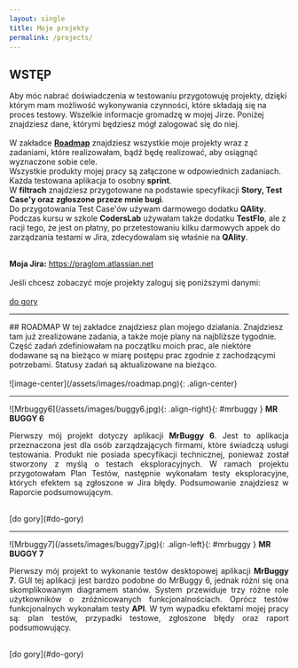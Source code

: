 ```yaml
---
layout: single
title: Moje projekty
permalink: /projects/
---
```

<a name="do-gory"></a>
## WSTĘP
Aby móc nabrać doświadczenia w testowaniu przygotowuję projekty, dzięki którym mam możliwość wykonywania czynności, które składają się na proces testowy. Wszelkie informacje gromadzę w mojej Jirze. Poniżej znajdziesz dane, którymi będziesz mógł zalogować się do niej. <br><br>
W zakładce <a href="#roadmap"><b>Roadmap</b></a> znajdziesz wszystkie moje projekty wraz z zadaniami, które realizowałam, bądź będę realizować, aby osiągnąć wyznaczone sobie cele. <br>
Wszystkie produkty mojej pracy są załączone w odpowiednich zadaniach. <br>
Każda testowana aplikacja to osobny <b>sprint</b>.<br>
W <b>filtrach</b> znajdziesz przygotowane na podstawie specyfikacji <b>Story, Test Case'y oraz zgłoszone przeze mnie bugi</b>.<br>
Do przygotowania Test Case'ów używam darmowego dodatku <b>QAlity</b>. Podczas kursu w szkole <b>CodersLab</b> używałam także dodatku <b>TestFlo</b>, ale z racji tego, że jest on płatny, po przetestowaniu kilku darmowych appek do zarządzania testami w Jira, zdecydowalam się właśnie na <b>QAlity</b>.<br><br>

<b>Moja Jira:</b> https://praglom.atlassian.net
<br><br>
Jeśli chcesz zobaczyć moje projekty zaloguj się poniższymi danymi:
<br><br>
[do gory](#do-gory)
<hr />
## ROADMAP
<a name="roadmap"></a>
W tej zakładce znajdziesz plan mojego działania. Znajdziesz tam już zrealizowane zadania, a także moje plany na najbliższe tygodnie. Część zadań zdefiniowałam na początlku moich prac, ale niektóre dodawane są na bieżąco w miarę postępu prac zgodnie z zachodzącymi potrzebami. Statusy zadań są aktualizowane na bieżąco.
<br><br>
![image-center](/assets/images/roadmap.png){: .align-center}
<br>
<hr />
![Mrbuggy6](/assets/images/buggy6.jpg){: .align-right}{: #mrbuggy }
<b>MR BUGGY 6</b>
<p style="text-align:justify">Pierwszy mój projekt dotyczy aplikacji <b>MrBuggy 6</b>. Jest to aplikacja przeznaczona jest dla osób zarządzających firmami, które świadczą usługi testowania. Produkt nie posiada specyfikacji technicznej, ponieważ został stworzony z myślą o testach eksploracyjnych. W ramach projektu przygotowałam Plan Testów, następnie wykonałam testy eksploracyjne, których efektem są zgłoszone w Jira błędy. Podsumowanie znajdziesz w Raporcie podsumowującym.</p>
<br>
[do gory](#do-gory)
<hr />
![Mrbuggy7](/assets/images/buggy7.jpg){: .align-left}{: #mrbuggy }
 <b>MR BUGGY 7</b>
 <p style="text-align:justify">Pierwszy mój projekt to wykonanie testów desktopowej aplikacji <b>MrBuggy 7</b>. GUI tej aplikacji jest bardzo podobne do MrBuggy 6, jednak różni się ona skomplikowanym diagramem stanów. System przewiduje trzy różne role użytkowników o zróżnicowanych funkcjonalnościach. Oprócz testów funkcjonalnych wykonałam testy <b>API</b>. 
W tym wypadku efektami mojej pracy są: plan testów, przypadki testowe, zgłoszone błędy oraz raport podsumowujący.</p>
<br>[do gory](#do-gory)
